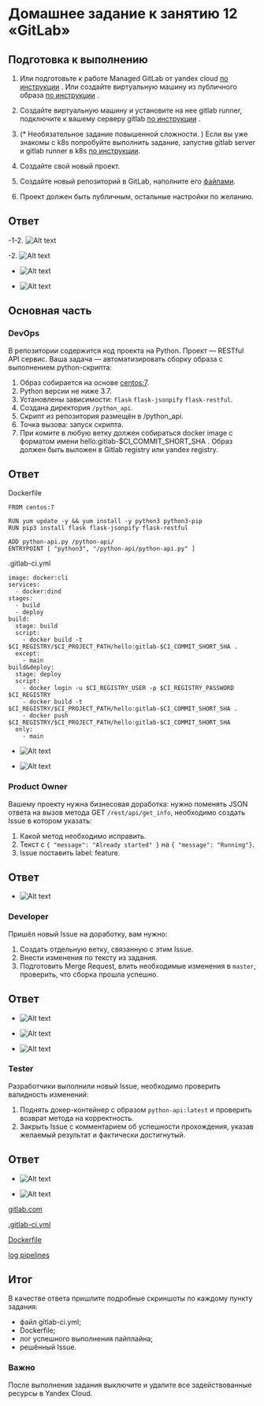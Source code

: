 # Домашнее задание к занятию 12 «GitLab»

## Подготовка к выполнению

1. Или подготовьте к работе Managed GitLab от yandex cloud [по инструкции](https://cloud.yandex.ru/docs/managed-gitlab/operations/instance/instance-create) .
   Или создайте виртуальную машину из публичного образа [по инструкции](https://cloud.yandex.ru/marketplace/products/yc/gitlab) .
2. Создайте виртуальную машину и установите на нее gitlab runner, подключите к вашему серверу gitlab [по инструкции](https://docs.gitlab.com/runner/install/linux-repository.html) .

3. (\* Необязательное задание повышенной сложности. ) Если вы уже знакомы с k8s попробуйте выполнить задание, запустив gitlab server и gitlab runner в k8s [по инструкции](https://cloud.yandex.ru/docs/tutorials/infrastructure-management/gitlab-containers).

4. Создайте свой новый проект.
5. Создайте новый репозиторий в GitLab, наполните его [файлами](./repository).
6. Проект должен быть публичным, остальные настройки по желанию.

## Ответ

-1-2. ![Alt text](https://github.com/wineperm/SHDEVOPS-2/assets/15356046/818de8b9-5b9f-4a18-9408-4563fe8afe72)

-2. ![Alt text](https://github.com/wineperm/SHDEVOPS-2/assets/15356046/66674504-3791-4528-b64c-8efef0852e05)

- ![Alt text](https://github.com/wineperm/SHDEVOPS-2/assets/15356046/4accc16c-b4fe-4d3e-ad89-f4691e241050)

- ![Alt text](https://github.com/wineperm/SHDEVOPS-2/assets/15356046/43516824-1e85-4bca-b9a8-a37bb9e245f0)

## Основная часть

### DevOps

В репозитории содержится код проекта на Python. Проект — RESTful API сервис. Ваша задача — автоматизировать сборку образа с выполнением python-скрипта:

1. Образ собирается на основе [centos:7](https://hub.docker.com/_/centos?tab=tags&page=1&ordering=last_updated).
2. Python версии не ниже 3.7.
3. Установлены зависимости: `flask` `flask-jsonpify` `flask-restful`.
4. Создана директория `/python_api`.
5. Скрипт из репозитория размещён в /python_api.
6. Точка вызова: запуск скрипта.
7. При комите в любую ветку должен собираться docker image с форматом имени hello:gitlab-$CI_COMMIT_SHORT_SHA . Образ должен быть выложен в Gitlab registry или yandex registry.

## Ответ

Dockerfile

```
FROM centos:7

RUN yum update -y && yum install -y python3 python3-pip
RUN pip3 install flask flask-jsonpify flask-restful

ADD python-api.py /python-api/
ENTRYPOINT [ "python3", "/python-api/python-api.py" ]

```

.gitlab-ci.yml

```
image: docker:cli
services:
  - docker:dind
stages:
  - build
  - deploy
build:
  stage: build
  script:
    - docker build -t $CI_REGISTRY/$CI_PROJECT_PATH/hello:gitlab-$CI_COMMIT_SHORT_SHA .
  except:
    - main
build&deploy:
  stage: deploy
  script:
    - docker login -u $CI_REGISTRY_USER -p $CI_REGISTRY_PASSWORD $CI_REGISTRY
    - docker build -t $CI_REGISTRY/$CI_PROJECT_PATH/hello:gitlab-$CI_COMMIT_SHORT_SHA .
    - docker push $CI_REGISTRY/$CI_PROJECT_PATH/hello:gitlab-$CI_COMMIT_SHORT_SHA
  only:
    - main
```

- ![Alt text](https://github.com/wineperm/SHDEVOPS-2/assets/15356046/edb3d39a-8052-4578-859e-f3b718c6d889)

- ![Alt text](https://github.com/wineperm/SHDEVOPS-2/assets/15356046/d296279b-ade1-4977-a2b1-a1d308ef64bb)

### Product Owner

Вашему проекту нужна бизнесовая доработка: нужно поменять JSON ответа на вызов метода GET `/rest/api/get_info`, необходимо создать Issue в котором указать:

1. Какой метод необходимо исправить.
2. Текст с `{ "message": "Already started" }` на `{ "message": "Running"}`.
3. Issue поставить label: feature.

## Ответ

- ![Alt text](https://github.com/wineperm/SHDEVOPS-2/assets/15356046/87a3da54-13a7-4a3e-9856-72ae3c48d45c)

### Developer

Пришёл новый Issue на доработку, вам нужно:

1. Создать отдельную ветку, связанную с этим Issue.
2. Внести изменения по тексту из задания.
3. Подготовить Merge Request, влить необходимые изменения в `master`, проверить, что сборка прошла успешно.

## Ответ

- ![Alt text](https://github.com/wineperm/SHDEVOPS-2/assets/15356046/6dbf77bc-42be-44d3-a562-83f4694fd595)

- ![Alt text](https://github.com/wineperm/SHDEVOPS-2/assets/15356046/88c49b19-2acf-4e34-940c-5bc330d836ba)

- ![Alt text](https://github.com/wineperm/SHDEVOPS-2/assets/15356046/b03a575f-ca99-4a9f-834e-1946b54940fc)

### Tester

Разработчики выполнили новый Issue, необходимо проверить валидность изменений:

1. Поднять докер-контейнер с образом `python-api:latest` и проверить возврат метода на корректность.
2. Закрыть Issue с комментарием об успешности прохождения, указав желаемый результат и фактически достигнутый.

## Ответ

- ![Alt text](https://github.com/wineperm/SHDEVOPS-2/assets/15356046/25cdbacf-fff7-4069-950a-ba1dfe6c8da7)

- ![Alt text](https://github.com/wineperm/SHDEVOPS-2/assets/15356046/c3aa3975-e7d9-4724-b949-9ccc18688c56)

[gitlab.com](https://gitlab.com/permwine/09-ci-06-gitlab)

[.gitlab-ci.yml](https://github.com/wineperm/SHDEVOPS-2/blob/main/mnt-homeworks/09-ci-06-gitlab/.gitlab-ci.yml)

[Dockerfile](https://github.com/wineperm/SHDEVOPS-2/blob/main/mnt-homeworks/09-ci-06-gitlab/Dockerfile)

[log pipelines](https://github.com/wineperm/SHDEVOPS-2/blob/main/mnt-homeworks/09-ci-06-gitlab/job.txt)

## Итог

В качестве ответа пришлите подробные скриншоты по каждому пункту задания:

- файл gitlab-ci.yml;
- Dockerfile;
- лог успешного выполнения пайплайна;
- решённый Issue.

### Важно

После выполнения задания выключите и удалите все задействованные ресурсы в Yandex Cloud.
